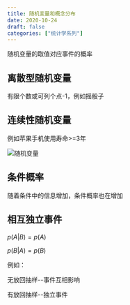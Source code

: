 ```yaml
---
title: 随机变量和概念分布
date: 2020-10-24
draft: false
categories: ["统计学系列"]
---
```


随机变量的取值对应事件的概率


## 离散型随机变量

有限个数或可列个点-1，例如摇骰子

## 连续性随机变量

例如苹果手机使用寿命>=3年

![随机变量](http://note.youdao.com/yws/public/resource/169af58e4389736cc3fb3adf1fa7779e/xmlnote/WEBRESOURCE89cdae5a5d5141a6a8c07f59da864611/28640)


## 条件概率

随着条件中的信息增加，条件概率也在增加


## 相互独立事件


$p(A|B)=p(A)$

$p(B|A)=p(B)$

例如：

无放回抽样--事件互相影响

有放回抽样--独立事件

